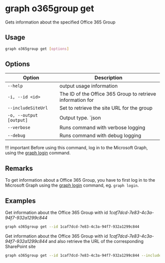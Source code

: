 # graph o365group get

Gets information about the specified Office 365 Group

## Usage

```sh
graph o365group get [options]
```

## Options

Option|Description
------|-----------
`--help`|output usage information
`-i, --id <id>`|The ID of the Office 365 Group to retrieve information for
`--includeSiteUrl`|Set to retrieve the site URL for the group
`-o, --output [output]`|Output type. `json|text`. Default `text`
`--verbose`|Runs command with verbose logging
`--debug`|Runs command with debug logging

!!! important
    Before using this command, log in to the Microsoft Graph, using the [graph login](../login.md) command.

## Remarks

To get information about a Office 365 Group, you have to first log in to the Microsoft Graph using the [graph login](../login.md) command, eg. `graph login`.

## Examples

Get information about the Office 365 Group with id _1caf7dcd-7e83-4c3a-94f7-932a1299c844_

```sh
graph o365group get --id 1caf7dcd-7e83-4c3a-94f7-932a1299c844
```

Get information about the Office 365 Group with id _1caf7dcd-7e83-4c3a-94f7-932a1299c844_ and also retrieve the URL of the corresponding SharePoint site

```sh
graph o365group get --id 1caf7dcd-7e83-4c3a-94f7-932a1299c844 --includeSiteUrl
```